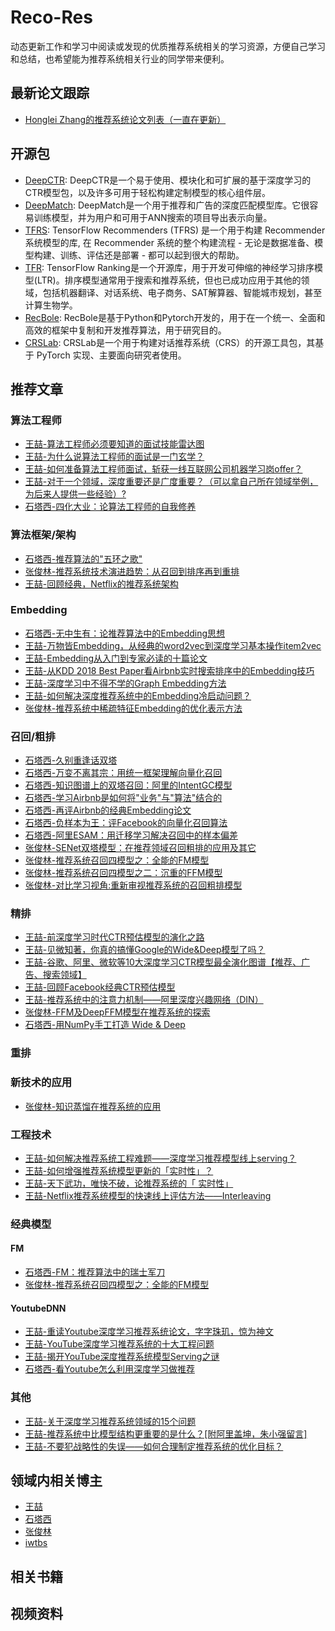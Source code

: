 # Reco-Res

动态更新工作和学习中阅读或发现的优质推荐系统相关的学习资源，方便自己学习和总结，也希望能为推荐系统相关行业的同学带来便利。

## 最新论文跟踪

- [Honglei Zhang的推荐系统论文列表（一直在更新）](https://github.com/hongleizhang/RSPapers)


## 开源包

- [DeepCTR](https://github.com/shenweichen/DeepCTR): DeepCTR是一个易于使用、模块化和可扩展的基于深度学习的CTR模型包，以及许多可用于轻松构建定制模型的核心组件层。
- [DeepMatch](https://github.com/shenweichen/DeepMatch): DeepMatch是一个用于推荐和广告的深度匹配模型库。它很容易训练模型，并为用户和可用于ANN搜索的项目导出表示向量。
- [TFRS](https://tensorflow.google.cn/recommenders): TensorFlow Recommenders (TFRS) 是一个用于构建 Recommender 系统模型的库, 在 Recommender 系统的整个构建流程 - 无论是数据准备、模型构建、训练、评估还是部署 - 都可以起到很大的帮助。
- [TFR](https://tensorflow.google.cn/ranking): TensorFlow Ranking是一个开源库，用于开发可伸缩的神经学习排序模型(LTR)。排序模型通常用于搜索和推荐系统，但也已成功应用于其他的领域，包括机器翻译、对话系统、电子商务、SAT解算器、智能城市规划，甚至计算生物学。
- [RecBole](https://github.com/RUCAIBox/RecBole): RecBole是基于Python和Pytorch开发的，用于在一个统一、全面和高效的框架中复制和开发推荐算法，用于研究目的。
- [CRSLab](https://github.com/RUCAIBox/CRSLab): CRSLab是一个用于构建对话推荐系统（CRS）的开源工具包，其基于 PyTorch 实现、主要面向研究者使用。

## 推荐文章

### 算法工程师

- [王喆-算法工程师必须要知道的面试技能雷达图](https://zhuanlan.zhihu.com/p/54089811)
- [王喆-为什么说算法工程师的面试是一门玄学？](https://zhuanlan.zhihu.com/p/54497063)
- [王喆-如何准备算法工程师面试，斩获一线互联网公司机器学习岗offer？](https://zhuanlan.zhihu.com/p/76827460)
- [王喆-对于一个领域，深度重要还是广度重要？（可以拿自己所在领域举例，为后来人提供一些经验）?](https://www.zhihu.com/question/434344849/answer/1649753818)
- [石塔西-四化大业：论算法工程师的自我修养](https://zhuanlan.zhihu.com/p/341376500)



### 算法框架/架构

- [石塔西-推荐算法的"五环之歌"](https://zhuanlan.zhihu.com/p/336643635)
- [张俊林-推荐系统技术演进趋势：从召回到排序再到重排](https://zhuanlan.zhihu.com/p/100019681)
- [王喆-回顾经典，Netflix的推荐系统架构](https://zhuanlan.zhihu.com/p/114590897)



### Embedding

- [石塔西-无中生有：论推荐算法中的Embedding思想](https://zhuanlan.zhihu.com/p/320196402)
- [王喆-万物皆Embedding，从经典的word2vec到深度学习基本操作item2vec](https://zhuanlan.zhihu.com/p/53194407)
- [王喆-Embedding从入门到专家必读的十篇论文](https://zhuanlan.zhihu.com/p/58805184)
- [王喆-从KDD 2018 Best Paper看Airbnb实时搜索排序中的Embedding技巧](https://zhuanlan.zhihu.com/p/55149901)
- [王喆-深度学习中不得不学的Graph Embedding方法](https://zhuanlan.zhihu.com/p/64200072)
- [王喆-如何解决深度推荐系统中的Embedding冷启动问题？](https://zhuanlan.zhihu.com/p/351390011)
- [张俊林-推荐系统中稀疏特征Embedding的优化表示方法](https://zhuanlan.zhihu.com/p/141517705)



### 召回/粗排

- [石塔西-久别重逢话双塔](https://zhuanlan.zhihu.com/p/428396126)
- [石塔西-万变不离其宗：用统一框架理解向量化召回](https://zhuanlan.zhihu.com/p/345378441)
- [石塔西-知识图谱上的双塔召回：阿里的IntentGC模型](https://zhuanlan.zhihu.com/p/312065828)
- [石塔西-学习Airbnb是如何将"业务"与"算法"结合的](https://zhuanlan.zhihu.com/p/50081120)
- [石塔西-再评Airbnb的经典Embedding论文](https://zhuanlan.zhihu.com/p/162163054)
- [石塔西-负样本为王：评Facebook的向量化召回算法](https://zhuanlan.zhihu.com/p/165064102)
- [石塔西-阿里ESAM：用迁移学习解决召回中的样本偏差](https://zhuanlan.zhihu.com/p/335626180)
- [张俊林-SENet双塔模型：在推荐领域召回粗排的应用及其它]()
- [张俊林-推荐系统召回四模型之：全能的FM模型](https://zhuanlan.zhihu.com/p/58160982)
- [张俊林-推荐系统召回四模型之二：沉重的FFM模型](https://zhuanlan.zhihu.com/p/59528983)
- [张俊林-对比学习视角:重新审视推荐系统的召回粗排模型](https://zhuanlan.zhihu.com/p/424198603)



### 精排

- [王喆-前深度学习时代CTR预估模型的演化之路](https://zhuanlan.zhihu.com/p/61154299)
- [王喆-见微知著，你真的搞懂Google的Wide&Deep模型了吗？](https://zhuanlan.zhihu.com/p/142958834)
- [王喆-谷歌、阿里、微软等10大深度学习CTR模型最全演化图谱【推荐、广告、搜索领域】](https://zhuanlan.zhihu.com/p/63186101)
- [王喆-回顾Facebook经典CTR预估模型](https://zhuanlan.zhihu.com/p/57987311)
- [王喆-推荐系统中的注意力机制——阿里深度兴趣网络（DIN）](https://zhuanlan.zhihu.com/p/51623339)
- [张俊林-FFM及DeepFFM模型在推荐系统的探索](https://zhuanlan.zhihu.com/p/67795161)
- [石塔西-用NumPy手工打造 Wide & Deep](https://zhuanlan.zhihu.com/p/53110408)



### 重排



### 新技术的应用

- [张俊林-知识蒸馏在推荐系统的应用](https://zhuanlan.zhihu.com/p/143155437)



### 工程技术

- [王喆-如何解决推荐系统工程难题——深度学习推荐模型线上serving？](https://zhuanlan.zhihu.com/p/77664408)
- [王喆-如何增强推荐系统模型更新的「实时性」？](https://zhuanlan.zhihu.com/p/75597761)
- [王喆-天下武功，唯快不破，论推荐系统的「 实时性」](https://zhuanlan.zhihu.com/p/74813776)
- [王喆-Netflix推荐系统模型的快速线上评估方法——Interleaving](https://zhuanlan.zhihu.com/p/68509372)



### 经典模型

#### FM

- [石塔西-FM：推荐算法中的瑞士军刀](https://zhuanlan.zhihu.com/p/343174108)
- [张俊林-推荐系统召回四模型之：全能的FM模型](https://zhuanlan.zhihu.com/p/58160982)



#### YoutubeDNN

- [王喆-重读Youtube深度学习推荐系统论文，字字珠玑，惊为神文](https://zhuanlan.zhihu.com/p/52169807)
- [王喆-YouTube深度学习推荐系统的十大工程问题](https://zhuanlan.zhihu.com/p/52504407)
- [王喆-揭开YouTube深度推荐系统模型Serving之谜](https://zhuanlan.zhihu.com/p/61827629)
- [石塔西-看Youtube怎么利用深度学习做推荐](https://zhuanlan.zhihu.com/p/46247835)



### 其他

- [王喆-关于深度学习推荐系统领域的15个问题](https://zhuanlan.zhihu.com/p/123103206)
- [王喆-推荐系统中比模型结构更重要的是什么？[附阿里盖坤，朱小强留言]](https://zhuanlan.zhihu.com/p/73601088)
- [王喆-不要犯战略性的失误——如何合理制定推荐系统的优化目标？](https://zhuanlan.zhihu.com/p/72549613)



## 领域内相关博主

- [王喆](https://www.zhihu.com/people/wang-zhe-58)
- [石塔西](https://www.zhihu.com/people/si-ta-xi)
- [张俊林](https://www.zhihu.com/people/zhang-jun-lin-76)
- [iwtbs](https://www.zhihu.com/people/wang-zi-kai-91)



## 相关书籍





## 视频资料